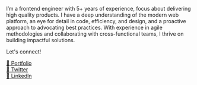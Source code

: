 I’m a frontend engineer with 5+ years of experience, focus about delivering high quality products. I have a deep understanding of the modern web platform, an eye for detail in code, efficiency, and design, and a proactive approach to advocating best practices. With experience in agile methodologies and collaborating with cross-functional teams, I thrive on building impactful solutions.

Let's connect!

[🔗 Portfolio](https://arcdev.me)<br/>
[🔗 Twitter](https://twitter.com/allancolibao)<br/>
[🔗 LinkedIn](https://www.linkedin.com/in/allan-colibao-635902151)<br/>

